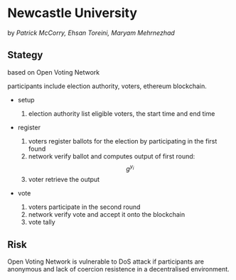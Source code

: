 # Newcastle University

by _Patrick McCorry, Ehsan Toreini, Maryam Mehrnezhad_

## Stategy

based on Open Voting Network

participants include election authority, voters, ethereum blockchain.

- setup
  1. election authority list eligible voters, the start time and end time

- register
  1. voters register ballots for the election by participating in the first found
  2. network verify ballot and computes output of first round: $$ g^{y_i} $$
  3. voter retrieve the output

- vote
  1. voters participate in the second round
  2. network verify vote and accept it onto the blockchain 
  3. vote tally

## Risk

Open Voting Network is vulnerable to DoS attack if participants are anonymous and lack of coercion resistence in a decentralised environment.
